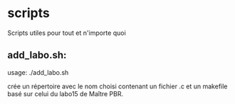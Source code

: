 # scripts
Scripts utiles pour tout et n'importe quoi

## add_labo.sh:

  usage: ./add_labo.sh <nomLabo>
  
  crée un répertoire avec le nom choisi contenant un fichier <nomLabo>.c et un makefile basé sur celui du labo15 de Maître PBR.
